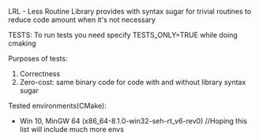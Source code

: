 LRL - Less Routine Library provides with syntax sugar for trivial routines to reduce code amount when it's not necessary

TESTS:
To run tests you need specify TESTS_ONLY=TRUE while doing cmaking

Purposes of tests:
  1. Correctness
  2. Zero-cost: same binary code for code with and without library syntax sugar

Tested environments(CMake):
  * Win 10, MinGW 64 (x86_64-8.1.0-win32-seh-rt_v6-rev0)
  //Hoping this list will include much more envs
